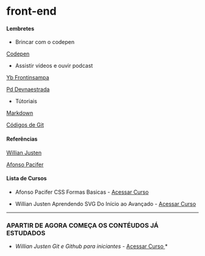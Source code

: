 # front-end

#### Lembretes

- Brincar com o codepen

[Codepen](https://codepen.io/)

- Assistir vídeos e ouvir podcast

[Yb Frontinsampa](https://www.youtube.com/channel/UCwoGd_KU0OxiVT5r-rPrzWA)

[Pd Devnaestrada](http://devnaestrada.com.br/)

- Tútoriais

[Markdown](https://blog.da2k.com.br/2015/02/08/aprenda-markdown/)

[Códigos de Git](https://git-scm.com/book/pt-br/v1/Primeiros-passos-Configura%C3%A7%C3%A3o-Inicial-do-Git)


#### Referências
[Willian Justen](https://willianjusten.com.br/)

[Afonso Pacifer](https://afonsopacifer.github.io/)


#### Lista de Cursos
 - Afonso Pacifer CSS Formas Basicas - [Acessar Curso ](https://codepen.io/afonsopacifer/post/hora-de-aventura-com-css-1-formas-basicas)

- Willian Justen Aprendendo SVG Do Início ao Avançado - [Acessar Curso ](https://www.udemy.com/aprendendo-svg-do-inicio-ao-avancado/    )


________________________________________________________________________


### APARTIR DE AGORA COMEÇA OS CONTÉUDOS JÁ ESTUDADOS

- *Willian Justen Git e Github para iniciantes* - [Acessar Curso ](https://www.udemy.com/git-e-github-para-iniciantes)*